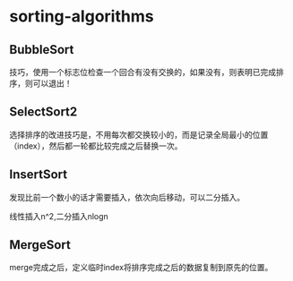 # sorting-algorithms

## BubbleSort

技巧，使用一个标志位检查一个回合有没有交换的，如果没有，则表明已完成排序，则可以退出！

## SelectSort2

选择排序的改进技巧是，不用每次都交换较小的，而是记录全局最小的位置（index），然后都一轮都比较完成之后替换一次。

## InsertSort

发现比前一个数小的话才需要插入，依次向后移动，可以二分插入。

线性插入n^2,二分插入nlogn

## MergeSort

merge完成之后，定义临时index将排序完成之后的数据复制到原先的位置。



